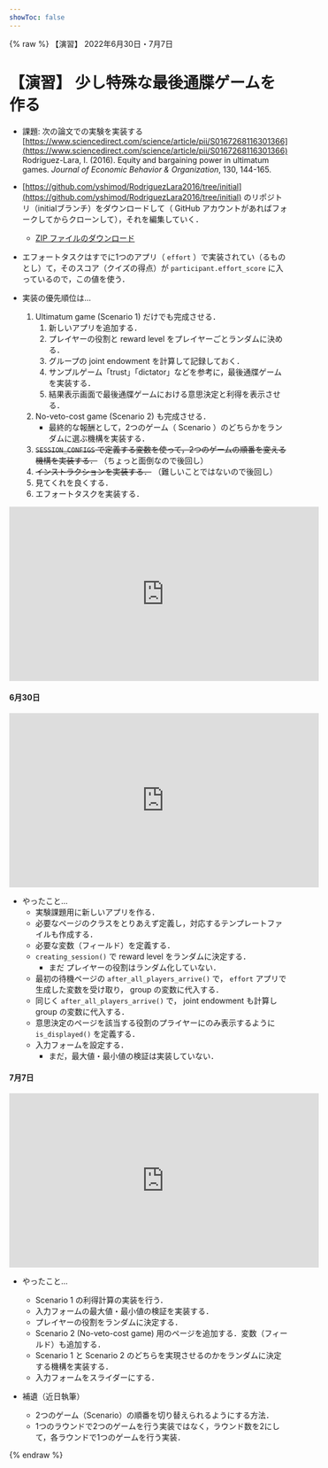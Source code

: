 ```yaml
---
showToc: false
---
```


{% raw %}
【演習】 2022年6月30日・7月7日

# 【演習】 少し特殊な最後通牒ゲームを作る

- 課題: 次の論文での実験を実装する  
[https://www.sciencedirect.com/science/article/pii/S0167268116301366](https://www.sciencedirect.com/science/article/pii/S0167268116301366)  
Rodriguez-Lara, I. (2016). Equity and bargaining power in ultimatum games.
*Journal of Economic Behavior & Organization*, 130, 144-165.


- [https://github.com/yshimod/RodriguezLara2016/tree/initial](https://github.com/yshimod/RodriguezLara2016/tree/initial) のリポジトリ（initialブランチ）をダウンロードして（ GitHub アカウントがあればフォークしてからクローンして），それを編集していく．

    - [ZIP ファイルのダウンロード](https://github.com/yshimod/RodriguezLara2016/archive/refs/heads/initial.zip)


- エフォートタスクはすでに1つのアプリ（ `effort` ）で実装されてい（るものとし）て，そのスコア（クイズの得点）が `participant.effort_score` に入っているので，この値を使う．

- 実装の優先順位は...
    1. Ultimatum game (Scenario 1) だけでも完成させる．
        1. 新しいアプリを追加する．
        1. プレイヤーの役割と reward level をプレイヤーごとランダムに決める．
        1. グループの joint endowment を計算して記録しておく．
        1. サンプルゲーム「trust」「dictator」などを参考に，最後通牒ゲームを実装する．
        1. 結果表示画面で最後通牒ゲームにおける意思決定と利得を表示させる．
    1. No-veto-cost game (Scenario 2) も完成させる．
        - 最終的な報酬として，2つのゲーム（ Scenario ）のどちらかをランダムに選ぶ機構を実装する．
    1. ~~`SESSION_CONFIGS` で定義する変数を使って，2つのゲームの順番を変える機構を実装する．~~ （ちょっと面倒なので後回し）
    1. ~~インストラクションを実装する．~~ （難しいことではないので後回し）
    1. 見てくれを良くする．
    1. エフォートタスクを実装する．



<p class="ytubevideo"><iframe width="560" height="315" src="https://www.youtube.com/embed/nZLnngQsWes?rel=0&enablejsapi=1&origin=https://yshimod.github.io/" title="YouTube video player" frameborder="0" allow="accelerometer; autoplay; clipboard-write; encrypted-media; gyroscope; picture-in-picture" allowfullscreen></iframe></p>



#### 6月30日

<p class="ytubevideo"><iframe width="560" height="315" src="https://www.youtube.com/embed/ka8scVX9YzY?rel=0&enablejsapi=1&origin=https://yshimod.github.io/" title="YouTube video player" frameborder="0" allow="accelerometer; autoplay; clipboard-write; encrypted-media; gyroscope; picture-in-picture" allowfullscreen></iframe></p>


- やったこと...
    - 実験課題用に新しいアプリを作る．
    - 必要なページのクラスをとりあえず定義し，対応するテンプレートファイルも作成する．
    - 必要な変数（フィールド）を定義する．
    - `creating_session()` で reward level をランダムに決定する．
        - まだ プレイヤーの役割はランダム化していない．
    - 最初の待機ページの `after_all_players_arrive()` で， `effort` アプリで生成した変数を受け取り， group の変数に代入する．
    - 同じく `after_all_players_arrive()` で， joint endowment も計算し group の変数に代入する．
    - 意思決定のページを該当する役割のプライヤーにのみ表示するように `is_displayed()` を定義する．
    - 入力フォームを設定する．
        - まだ，最大値・最小値の検証は実装していない．


#### 7月7日

<p class="ytubevideo"><iframe width="560" height="315" src="https://www.youtube.com/embed/nU4EayIL9Cc?rel=0&enablejsapi=1&origin=https://yshimod.github.io/" title="YouTube video player" frameborder="0" allow="accelerometer; autoplay; clipboard-write; encrypted-media; gyroscope; picture-in-picture" allowfullscreen></iframe></p>


- やったこと...
    - Scenario 1 の利得計算の実装を行う．
    - 入力フォームの最大値・最小値の検証を実装する．
    - プレイヤーの役割をランダムに決定する．
    - Scenario 2 (No-veto-cost game) 用のページを追加する．変数（フィールド）も追加する．
    - Scenario 1 と Scenario 2 のどちらを実現させるのかをランダムに決定する機構を実装する．
    - 入力フォームをスライダーにする．


- 補遺（近日執筆）
    - 2つのゲーム（Scenario）の順番を切り替えられるようにする方法．
    - 1つのラウンドで2つのゲームを行う実装ではなく，ラウンド数を2にして，各ラウンドで1つのゲームを行う実装．




{% endraw %}
